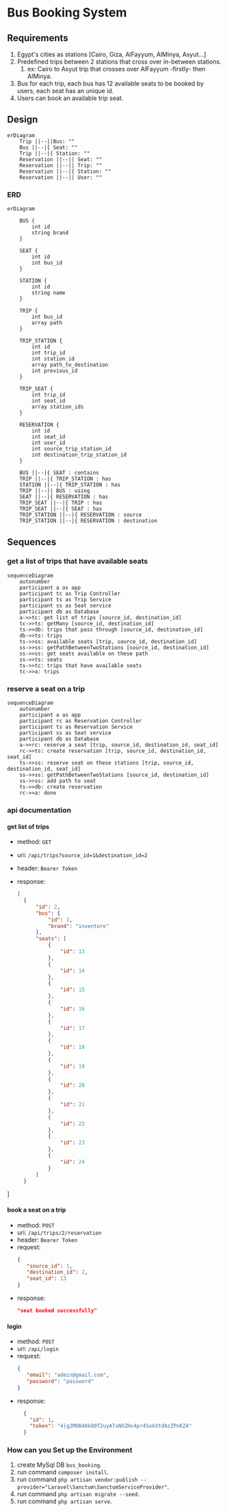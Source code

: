 # Bus Booking System

## Requirements

 1. Egypt's cities as stations [Cairo, Giza, AlFayyum, AlMinya, Asyut...]
 2. Predefined trips between 2 stations that cross over in-between stations.
    1. ex: Cairo to Asyut trip that crosses over AlFayyum -firstly- then AlMinya.
 3. Bus for each trip, each bus has 12 available seats to be booked by users, each seat has an unique id.
 4. Users can book an available trip seat.

## Design

```mermaid
erDiagram
    Trip ||--||Bus: ""
    Bus ||--|{ Seat: ""
    Trip ||--|{ Station: ""
    Reservation ||--|| Seat: ""
    Reservation ||--|| Trip: ""
    Reservation ||--|{ Station: ""
    Reservation ||--|| User: ""
```

### ERD

```mermaid
erDiagram

    BUS {
        int id
        string brand
    }
    
    SEAT {
        int id
        int bus_id
    }
    
    STATION {
        int id
        string name
    }
    
    TRIP {
        int bus_id
        array path
    }
    
    TRIP_STATION {
        int id
        int trip_id
        int station_id
        array path_to_destination
        int previous_id
    }
    
    TRIP_SEAT {
        int trip_id
        int seat_id
        array station_ids
    }
    
    RESERVATION {
        int id
        int seat_id
        int user_id
        int source_trip_station_id
        int destination_trip_station_id
    }
    
    BUS ||--|{ SEAT : contains
    TRIP ||--|{ TRIP_STATION : has
    STATION ||--|{ TRIP_STATION : has
    TRIP ||--|| BUS : using
    SEAT ||--|{ RESERVATION : has
    TRIP_SEAT ||--|{ TRIP : has
    TRIP_SEAT ||--|{ SEAT : has
    TRIP_STATION ||--|{ RESERVATION : source
    TRIP_STATION ||--|{ RESERVATION : destination

```

## Sequences

### get a list of trips that have available seats
```mermaid
sequenceDiagram
    autonumber
    participant a as app
    participant tc as Trip Controller
    participant ts as Trip Service
    participant ss as Seat service
    participant db as Database
    a->>tc: get list of trips [source_id, destination_id]
    tc->>ts: getMany [source_id, destination_id]
    ts->>db: trips that pass through [source_id, destination_id]
    db->>ts: trips
    ts->>ss: available seats [trip, source_id, destination_id]
    ss->>ss: getPathBetweenTwoStations [source_id, destination_id]
    ss->>ss: get seats available on these path
    ss->>ts: seats
    ts->>tc: trips that have available seats
    tc->>a: trips
```

### reserve a seat on a trip
```mermaid
sequenceDiagram
    autonumber
    participant a as app
    participant rc as Reservation Controller
    participant ts as Reservation Service
    participant ss as Seat service
    participant db as Database
    a->>rc: reserve a seat [trip, source_id, destination_id, seat_id]
    rc->>ts: create reservation [trip, source_id, destination_id, seat_id]
    ts->>ss: reserve seat on these stations [trip, source_id, destination_id, seat_id]
    ss->>ss: getPathBetweenTwoStations [source_id, destination_id]
    ss->>ss: add path to seat
    ts->>db: create reservation    
    rc->>a: done
```

### api documentation

#### get list of trips

- method: `GET`
- uri: `/api/trips?source_id=1&destination_id=2`
- header: `Bearer Token`

- response:
  ```json
  [
    {
        "id": 2,
        "bus": {
            "id": 2,
            "brand": "inventore"
        },
        "seats": [
            {
                "id": 13
            },
            {
                "id": 14
            },
            {
                "id": 15
            },
            {
                "id": 16
            },
            {
                "id": 17
            },
            {
                "id": 18
            },
            {
                "id": 19
            },
            {
                "id": 20
            },
            {
                "id": 21
            },
            {
                "id": 22
            },
            {
                "id": 23
            },
            {
                "id": 24
            }
        ]
    }
]


#### book a seat on a trip

- method: `POST`
- uri: `/api/trips/2/reservation`
- header: `Bearer Token`
- request:
  ```json
  {
     "source_id": 1,
     "destination_id": 2,
     "seat_id": 13
  }
  ```
- response:
  ```json
  "seat booked successfully"
  ```

#### login

- method: `POST`
- uri: `/api/login`
- request:
  ```json
  {
     "email": "admin@gmail.com",
     "password": "password"
  }
  ```
- response:
  ```json
    {
      "id": 1,
      "token": "4|g2MOB40k80T2uyATxNhZHv4pr4SokXtdAzZPnKZ4"
    }
  ```
  
### How can you Set up the Environment
1. create MySql DB `bus_booking`.
2. run command `composer install`.
3. run command `php artisan vendor:publish --provider="Laravel\Sanctum\SanctumServiceProvider"`.
4. run command `php artisan migrate --seed`.
5. run command `php artisan serve`.
